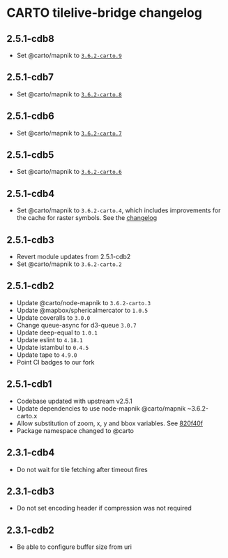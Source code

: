 # CARTO tilelive-bridge changelog

## 2.5.1-cdb8
 - Set @carto/mapnik to [`3.6.2-carto.9`](https://github.com/CartoDB/node-mapnik/blob/v3.6.2-carto/CHANGELOG.carto.md#362-carto9)

## 2.5.1-cdb7
 - Set @carto/mapnik to [`3.6.2-carto.8`](https://github.com/CartoDB/node-mapnik/blob/v3.6.2-carto/CHANGELOG.carto.md#362-carto8)

## 2.5.1-cdb6
 - Set @carto/mapnik to [`3.6.2-carto.7`](https://github.com/CartoDB/node-mapnik/blob/v3.6.2-carto/CHANGELOG.carto.md#362-carto7)

## 2.5.1-cdb5
 - Set @carto/mapnik to [`3.6.2-carto.6`](https://github.com/CartoDB/node-mapnik/blob/v3.6.2-carto/CHANGELOG.carto.md#362-carto6)


## 2.5.1-cdb4
 - Set @carto/mapnik to `3.6.2-carto.4`, which includes improvements for the cache for raster symbols. See the [changelog](https://github.com/CartoDB/node-mapnik/blob/v3.6.2-carto/CHANGELOG.carto.md#362-carto4)

## 2.5.1-cdb3
 - Revert module updates from 2.5.1-cdb2
 - Set @carto/mapnik to `3.6.2-carto.2`

## 2.5.1-cdb2
 - Update @carto/node-mapnik to `3.6.2-carto.3`
 - Update @mapbox/sphericalmercator to `1.0.5`
 - Update coveralls to `3.0.0`
 - Change queue-async for d3-queue `3.0.7`
 - Update deep-equal to `1.0.1`
 - Update eslint to `4.18.1`
 - Update istambul to `0.4.5`
 - Update tape to `4.9.0`
 - Point CI badges to our fork

## 2.5.1-cdb1

 - Codebase updated with upstream v2.5.1
 - Update dependencies to use node-mapnik @carto/mapnik ~3.6.2-carto.x
 - Allow substitution of zoom, x, y and bbox variables. See [820f40f](https://github.com/CartoDB/tilelive-bridge/pull/7/commits/820f40fcc7d79e1e70fe72dfec9a1501a1d277be)
 - Package namespace changed to @carto

## 2.3.1-cdb4

 - Do not wait for tile fetching after timeout fires

## 2.3.1-cdb3

 - Do not set encoding header if compression was not required


## 2.3.1-cdb2

 - Be able to configure buffer size from uri
